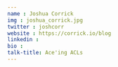 ```yaml
---
name : Joshua Corrick
img : joshua_corrick.jpg
twitter : joshcorr
website : https://corrick.io/blog
linkedin : 
bio : 
talk-title: Ace'ing ACLs
---
```


